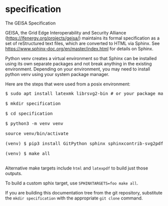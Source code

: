 # specification
The GEISA Specification

GEISA, the Grid Edge Interoperability and Security Alliance (https://lfenergy.org/projects/geisa/) maintains its formal specification as a set of reStructured text files, which are converted to HTML via Sphinx. See https://www.sphinx-doc.org/en/master/index.html for details on Sphinx.

Python venv creates a virtual environment so that Sphinx can be installed using its own separate packages and not break anything in the existing environment.  Depending on your environment, you may need to install python venv using your system package manager.

Here are the steps that were used from a posix environment:

<pre>
$ sudo apt install latexmk librsvg2-bin # or your package manager of choice

$ mkdir specification

$ cd specification

$ python3 -m venv venv

source venv/bin/activate

(venv) $ pip3 install GitPython sphinx sphinxcontrib-svg2pdfconverter

(venv) $ make all

</pre>

Alternative make targets include `html` and `latexpdf` to build just those outputs.

To build a custom sphix target, use `SPHINXTARGETS=foo make all`.

If you are building this documentation tree from the git repository, substitute the ```mkdir specification``` with the appropriate ```git clone``` command.
